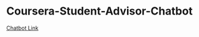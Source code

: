 # Coursera-Student-Advisor-Chatbot

[Chatbot Link](https://web-chat.global.assistant.watson.cloud.ibm.com/preview.html?region=eu-gb&integrationID=6a566981-c69c-48c4-ae97-14f7e58d1135&serviceInstanceID=f8ce5118-cb3a-4d67-88ff-547ba1109ac1)
